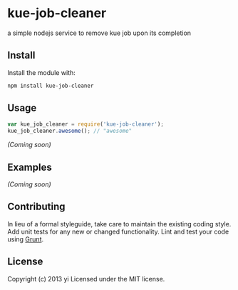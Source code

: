 # kue-job-cleaner

a simple nodejs service to remove kue job upon its completion

## Install
Install the module with:

```bash
npm install kue-job-cleaner
```

## Usage
```javascript
var kue_job_cleaner = require('kue-job-cleaner');
kue_job_cleaner.awesome(); // "awesome"
```
_(Coming soon)_

## Examples
_(Coming soon)_

## Contributing
In lieu of a formal styleguide, take care to maintain the existing coding style. Add unit tests for any new or changed functionality. Lint and test your code using [Grunt](http://gruntjs.com/).

## License
Copyright (c) 2013 yi
Licensed under the MIT license.
